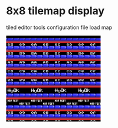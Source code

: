 # 8x8 tilemap display

tiled editor
tools
configuration file
load map


![screenshot](screenshot.png)
